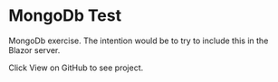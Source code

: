 # MongoDb Test
MongoDb exercise. The intention would be to try to include this in the Blazor server.

Click View on GitHub to see project.
